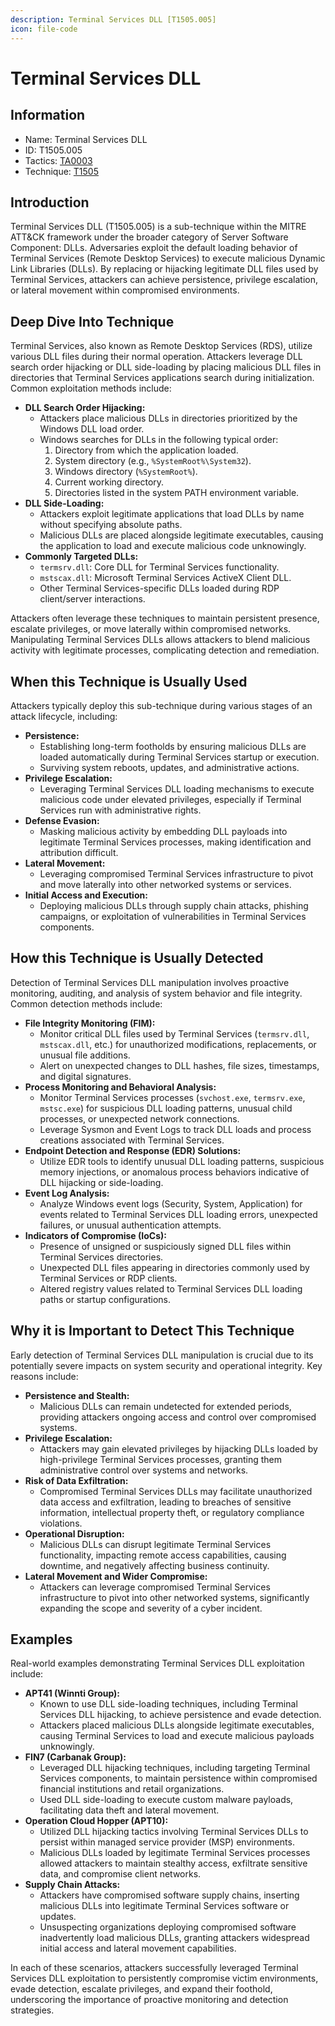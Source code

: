 ```yaml
---
description: Terminal Services DLL [T1505.005]
icon: file-code
---
```


# Terminal Services DLL

## Information

* Name: Terminal Services DLL
* ID: T1505.005
* Tactics: [TA0003](../)
* Technique: [T1505](./)

## Introduction

Terminal Services DLL (T1505.005) is a sub-technique within the MITRE ATT\&CK framework under the broader category of Server Software Component: DLLs. Adversaries exploit the default loading behavior of Terminal Services (Remote Desktop Services) to execute malicious Dynamic Link Libraries (DLLs). By replacing or hijacking legitimate DLL files used by Terminal Services, attackers can achieve persistence, privilege escalation, or lateral movement within compromised environments.

## Deep Dive Into Technique

Terminal Services, also known as Remote Desktop Services (RDS), utilize various DLL files during their normal operation. Attackers leverage DLL search order hijacking or DLL side-loading by placing malicious DLL files in directories that Terminal Services applications search during initialization. Common exploitation methods include:

* **DLL Search Order Hijacking:**
  * Attackers place malicious DLLs in directories prioritized by the Windows DLL load order.
  * Windows searches for DLLs in the following typical order:
    1. Directory from which the application loaded.
    2. System directory (e.g., `%SystemRoot%\System32`).
    3. Windows directory (`%SystemRoot%`).
    4. Current working directory.
    5. Directories listed in the system PATH environment variable.
* **DLL Side-Loading:**
  * Attackers exploit legitimate applications that load DLLs by name without specifying absolute paths.
  * Malicious DLLs are placed alongside legitimate executables, causing the application to load and execute malicious code unknowingly.
* **Commonly Targeted DLLs:**
  * `termsrv.dll`: Core DLL for Terminal Services functionality.
  * `mstscax.dll`: Microsoft Terminal Services ActiveX Client DLL.
  * Other Terminal Services-specific DLLs loaded during RDP client/server interactions.

Attackers often leverage these techniques to maintain persistent presence, escalate privileges, or move laterally within compromised networks. Manipulating Terminal Services DLLs allows attackers to blend malicious activity with legitimate processes, complicating detection and remediation.

## When this Technique is Usually Used

Attackers typically deploy this sub-technique during various stages of an attack lifecycle, including:

* **Persistence:**
  * Establishing long-term footholds by ensuring malicious DLLs are loaded automatically during Terminal Services startup or execution.
  * Surviving system reboots, updates, and administrative actions.
* **Privilege Escalation:**
  * Leveraging Terminal Services DLL loading mechanisms to execute malicious code under elevated privileges, especially if Terminal Services run with administrative rights.
* **Defense Evasion:**
  * Masking malicious activity by embedding DLL payloads into legitimate Terminal Services processes, making identification and attribution difficult.
* **Lateral Movement:**
  * Leveraging compromised Terminal Services infrastructure to pivot and move laterally into other networked systems or services.
* **Initial Access and Execution:**
  * Deploying malicious DLLs through supply chain attacks, phishing campaigns, or exploitation of vulnerabilities in Terminal Services components.

## How this Technique is Usually Detected

Detection of Terminal Services DLL manipulation involves proactive monitoring, auditing, and analysis of system behavior and file integrity. Common detection methods include:

* **File Integrity Monitoring (FIM):**
  * Monitor critical DLL files used by Terminal Services (`termsrv.dll`, `mstscax.dll`, etc.) for unauthorized modifications, replacements, or unusual file additions.
  * Alert on unexpected changes to DLL hashes, file sizes, timestamps, and digital signatures.
* **Process Monitoring and Behavioral Analysis:**
  * Monitor Terminal Services processes (`svchost.exe`, `termsrv.exe`, `mstsc.exe`) for suspicious DLL loading patterns, unusual child processes, or unexpected network connections.
  * Leverage Sysmon and Event Logs to track DLL loads and process creations associated with Terminal Services.
* **Endpoint Detection and Response (EDR) Solutions:**
  * Utilize EDR tools to identify unusual DLL loading patterns, suspicious memory injections, or anomalous process behaviors indicative of DLL hijacking or side-loading.
* **Event Log Analysis:**
  * Analyze Windows event logs (Security, System, Application) for events related to Terminal Services DLL loading errors, unexpected failures, or unusual authentication attempts.
* **Indicators of Compromise (IoCs):**
  * Presence of unsigned or suspiciously signed DLL files within Terminal Services directories.
  * Unexpected DLL files appearing in directories commonly used by Terminal Services or RDP clients.
  * Altered registry values related to Terminal Services DLL loading paths or startup configurations.

## Why it is Important to Detect This Technique

Early detection of Terminal Services DLL manipulation is crucial due to its potentially severe impacts on system security and operational integrity. Key reasons include:

* **Persistence and Stealth:**
  * Malicious DLLs can remain undetected for extended periods, providing attackers ongoing access and control over compromised systems.
* **Privilege Escalation:**
  * Attackers may gain elevated privileges by hijacking DLLs loaded by high-privilege Terminal Services processes, granting them administrative control over systems and networks.
* **Risk of Data Exfiltration:**
  * Compromised Terminal Services DLLs may facilitate unauthorized data access and exfiltration, leading to breaches of sensitive information, intellectual property theft, or regulatory compliance violations.
* **Operational Disruption:**
  * Malicious DLLs can disrupt legitimate Terminal Services functionality, impacting remote access capabilities, causing downtime, and negatively affecting business continuity.
* **Lateral Movement and Wider Compromise:**
  * Attackers can leverage compromised Terminal Services infrastructure to pivot into other networked systems, significantly expanding the scope and severity of a cyber incident.

## Examples

Real-world examples demonstrating Terminal Services DLL exploitation include:

* **APT41 (Winnti Group):**
  * Known to use DLL side-loading techniques, including Terminal Services DLL hijacking, to achieve persistence and evade detection.
  * Attackers placed malicious DLLs alongside legitimate executables, causing Terminal Services to load and execute malicious payloads unknowingly.
* **FIN7 (Carbanak Group):**
  * Leveraged DLL hijacking techniques, including targeting Terminal Services components, to maintain persistence within compromised financial institutions and retail organizations.
  * Used DLL side-loading to execute custom malware payloads, facilitating data theft and lateral movement.
* **Operation Cloud Hopper (APT10):**
  * Utilized DLL hijacking tactics involving Terminal Services DLLs to persist within managed service provider (MSP) environments.
  * Malicious DLLs loaded by legitimate Terminal Services processes allowed attackers to maintain stealthy access, exfiltrate sensitive data, and compromise client networks.
* **Supply Chain Attacks:**
  * Attackers have compromised software supply chains, inserting malicious DLLs into legitimate Terminal Services software or updates.
  * Unsuspecting organizations deploying compromised software inadvertently load malicious DLLs, granting attackers widespread initial access and lateral movement capabilities.

In each of these scenarios, attackers successfully leveraged Terminal Services DLL exploitation to persistently compromise victim environments, evade detection, escalate privileges, and expand their foothold, underscoring the importance of proactive monitoring and detection strategies.
